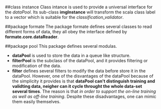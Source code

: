 ##class instance
Class intance is used to provide a universal interface for the _dataPool_. Its sub-class __imgInstance__ will transform the scala class label to a vector which is suitable for the _classification_validator_.

##package formate
The package formate defines several classes to read different forms of data, they all obey the interface defined by __formate.core.dataReader__.

##package pool
This package defines several modulas.
- __dataPool__ is used to store the data in a queue like structure.
- __filterPool__ is the subclass of the dataPool, and it provides filtering or modification of the data.
- __filter__ defines several filters to modify the data before store it in the dataPool. However, one of the disvantages of the dataPool because of the simplicity it provides is that __dataPool can't distinguish training and validting data, neigher can it cycle throught the whole data-set several times__. The reason is that _in order to support the on-line training as well as off-line training_. Despite these disadvantages, one can mimic them easily themselves.
